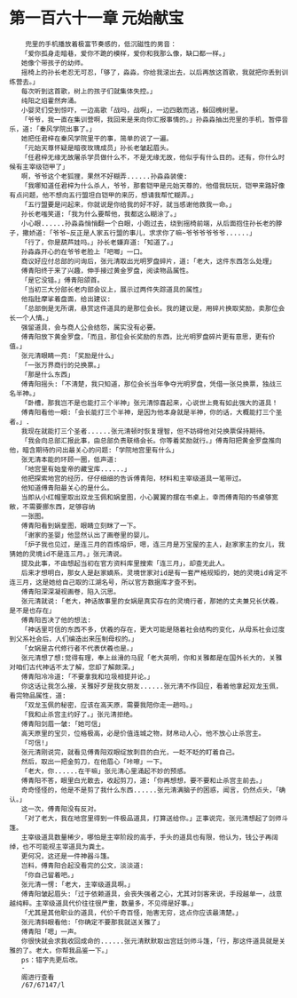 # 第一百六十一章 元始献宝
        兜里的手机播放着极富节奏感的，低沉磁性的男音：
       「爱你孤身走暗巷，爱你不跪的模样，爱你和我那么像，缺口都一样。」
       她像个带孩子的幼师。
       摇椅上的孙长老忍无可忍，「够了，淼淼，你给我滚出去，以后再放这首歌，我就把你丢到训练营去。」
       每次听到这首歌，树上的孩子们就集体失控。」
       纯阳之焰霍然奔涌。
       小婴灵们受到惊吓，一边高歌「战吗，战啊」，一边四散而逃，躲回槐树里。
       「爷爷，我一直在集训营啊，我回来是来向你汇报事情的。」孙淼淼抽出兜里的手机，暂停音乐，道:「秦风学院出事了。」
       她把任君梓在秦风学院里干的事，简单的说了一遍。
       「元始天尊怀疑是暗夜玫瑰成员」孙长老皱起眉头。
       「任君梓无缘无故屠杀学员做什么不，不是无缘无故，他似乎有什么目的。还有，你什么时候有主宰级铠甲了」
       啊，爷爷这个老狐狸，果然不好糊弄......孙淼淼装傻:
       「我哪知道任君梓为什么杀人，爷爷，那套铠甲是元始天尊的，他借我玩玩，铠甲来路好像有点问题，他不想向五行盟坦白铠甲的来历，想请我帮忙糊弄。」
       「五行盟要是问起来，你就说是你给我的好不好，就当感谢他救我一命。」
       孙长老嗤笑道:「我为什么要帮他，我都这么糊涂了。」
       小心眼......孙淼淼悄悄翻一个白眼，小跑过去，绕到摇椅前端，从后面抱住孙长老的脖子，撒娇道:「爷爷~反正是人家五行盟的事儿，求求你了嘛~爷爷爷爷爷爷......」
       「行了，你是葫芦娃吗。」孙长老嫌弃道:「知道了。」
       孙淼淼开心的在爷爷老脸上「吧唧」一口。
       商议好应付总部的问询后，张元清取出光明罗盘碎片，道:「老大，这件东西怎么处理」
       傅青阳终于来了兴趣，伸手接过黄金罗盘，阅读物品属性。
       「是它没错。」傅青阳颌首。
       「当初三大分部长老内部会议上，展示过两件失踪道具的属性」
       他指肚摩挲着盘面，给出建议:
       「总部倒是无所谓，悬赏这件道具的是那位会长。我的建议是，用碎片换取奖励，卖那位会长一个人情。」
       强留道具，会与商人公会结怨，属实没有必要。
       傅青阳放下黄金罗盘，「而且，那位会长奖励的东西，比光明罗盘碎片更有意思，更有价值。」
       张元清眼睛一亮:「奖励是什么」
       「一张万界商行的兑换票。」
       「那是什么东西」
       傅青阳摇头:「不清楚，我只知道，那位会长当年争夺光明罗盘，凭借一张兑换票，独战三名半神。」
       「卧槽，那我岂不是也能打三个半神」张元清惊喜起来，心说世上竟有如此强大的道具！
       傅青阳看他一眼:「会长能打三个半神，是因为他本身就是半神，你的话，大概能打三个圣者。」.
       我现在就能打三个圣者......张元清顿时恢复理智，但不妨碍他对兑换票保持期待。
       「我会向总部汇报此事，由总部负责联络会长。你等着奖励就行。」傅青阳把黄金罗盘推向他，暗含期待的问出最关心的问题:「学院地宫里有什么」
       张无清本能的环顾一圈，低声道:
       「地宫里有始皇帝的藏宝库......」
       他把探索地宫的经历，仔仔细细的告诉傅青阳，材料和主宰级道具一笔带过。
       他知道傅青阳最关心的是什么。
       当即从小红帽里取出双龙玉佩和娲皇图，小心翼翼的摆在书桌上，幸而傅青阳的书桌够宽敞，不需要挪东西，足够容纳
       一张图。
       傅青阳看到娲皇图，眼睛立刻眯了一下。
       「谢家的圣婴」他显然认出了画卷里的婴儿。
       「炉子我也见过，是连三月的百炼熔炉，嗯，连三月是万宝屋的主人，赵家家主的女儿，我猜她的灵境id不是连三月。」张元清说。
       提及此事，不由想起当初在官方资料库里搜索「连三月」，却查无此人。
       后来才想明白，那女人是赵家嫡系，灵境世家对id是有一套严格规矩的，她的灵境id肯定不连三月，这是她给自己取的江湖名号，所以官方数据库才查不到。
       傅青阳深深凝视画卷，陷入沉思。
       张元清就说:「老大，神话故事里的女娲是真实存在的灵境行者，那她的丈夫兼兄长伏羲，是不是也存在」
       傅青阳否决了他的想法:
       「神话里可信的东西不多，伏羲的存在，更大可能是随着社会结构的变化，从母系社会过度到父系社会后，人们编造出来压制母权的。」
       「女娲是古代修行者不代表伏羲也是。」
       张元清想了想:觉得有理，奉上丝滑的马屁「老大英明，你和关雅都是在国外长大的，关雅对咱们古代神话不太了解，您却了解颇深。」
       傅青阳冷冷道:「不要拿我和垃圾相提并论。」
       你这话让我怎么接，关雅好歹是我女朋友......张元清不作回应，看着他拿起双龙玉佩，看完物品属性，道:
       「双龙玉佩的秘密，应该在高天原，需要我陪你走一趟吗。」
       「我和止杀宫主约好了。」张元清拒绝。
       傅青阳剑眉一皱:「她可信」
       高天原里的宝贝，位格极高，必是价值连城之物，财帛动人心，他不放心止杀宫主。
       「可信!」
       张元清刚说完，就看见傅青阳双眼绽放刺目的白光，一眨不眨的盯着自己。
       然后，取出一把金剪刀，在他眉心「咔嚓」一下。
       「老大，你......在干嘛」张元清心里涌起不妙的预感。
       傅青阳不答，眼里白光散去，收起剪刀，道:「你再想想，要不要和止杀宫主前去。」
       奇奇怪怪的，他是不是剪了我什么东西......张元清满脑子的困惑，闻言，仍然点头，「确认。」
       这一次，傅青阳没有反对。
       「对了老大，我在地宫里得到一件极品道具，打算送给你。」正事说完，张元清想起了剑师斗篷。
       主宰级道具数量稀少，哪怕是主宰阶段的高手，手头的道具也有限，他认为，钱公子再阔绰，也不可能视主宰道具为粪土。
       更何况，这还是一件神器斗篷。
       岂料，傅青阳合起没看完的公文，淡淡道:
       「你自己留着吧。」
       张元清一愣:「老大，主宰级道具啊。」
       傅青阳皱起眉头:「过于依赖道具，会丧失强者之心，尤其对剑客来说，手段越单一，战意越纯粹。主宰级道具代价往往很严重，数量多，不见得是好事。」
       「尤其是其他职业的道具，代价千奇百怪，贻害无穷，这点你应该最清楚。」
       张元清斜眼看他:「你确定不要那我就送关雅了」
       傅青阳「嗯」一声。
       你很快就会求我收回成命的......张元清默默取出宫廷剑师斗篷，「行，那这件道具就是关雅的了。老大，你帮我品鉴一下。」
       ps：错字先更后改。
       -
       阁进行查看
       /67/67147/l